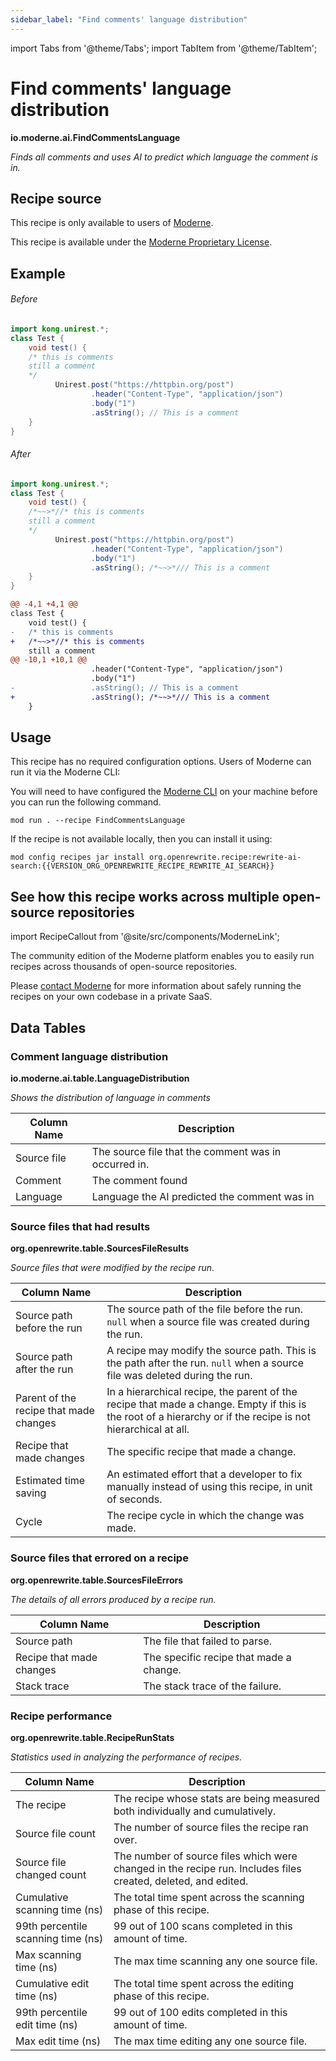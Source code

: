 ```yaml
---
sidebar_label: "Find comments' language distribution"
---
```


import Tabs from '@theme/Tabs';
import TabItem from '@theme/TabItem';

# Find comments' language distribution

**io.moderne.ai.FindCommentsLanguage**

_Finds all comments and uses AI to predict which language the comment is in._

## Recipe source

This recipe is only available to users of [Moderne](https://docs.moderne.io/).


This recipe is available under the [Moderne Proprietary License](https://docs.moderne.io/licensing/overview).

## Example


<Tabs groupId="beforeAfter">
<TabItem value="java" label="java">


###### Before
```java
import kong.unirest.*;
class Test {
    void test() {
    /* this is comments
    still a comment
    */
          Unirest.post("https://httpbin.org/post")
                  .header("Content-Type", "application/json")
                  .body("1")
                  .asString(); // This is a comment
    }
}
```

###### After
```java
import kong.unirest.*;
class Test {
    void test() {
    /*~~>*//* this is comments
    still a comment
    */
          Unirest.post("https://httpbin.org/post")
                  .header("Content-Type", "application/json")
                  .body("1")
                  .asString(); /*~~>*/// This is a comment
    }
}
```

</TabItem>
<TabItem value="diff" label="Diff" >

```diff
@@ -4,1 +4,1 @@
class Test {
    void test() {
-   /* this is comments
+   /*~~>*//* this is comments
    still a comment
@@ -10,1 +10,1 @@
                  .header("Content-Type", "application/json")
                  .body("1")
-                 .asString(); // This is a comment
+                 .asString(); /*~~>*/// This is a comment
    }
```
</TabItem>
</Tabs>


## Usage

This recipe has no required configuration options. Users of Moderne can run it via the Moderne CLI:
<Tabs groupId="projectType">


<TabItem value="moderne-cli" label="Moderne CLI">

You will need to have configured the [Moderne CLI](https://docs.moderne.io/user-documentation/moderne-cli/getting-started/cli-intro) on your machine before you can run the following command.

```shell title="shell"
mod run . --recipe FindCommentsLanguage
```

If the recipe is not available locally, then you can install it using:
```shell
mod config recipes jar install org.openrewrite.recipe:rewrite-ai-search:{{VERSION_ORG_OPENREWRITE_RECIPE_REWRITE_AI_SEARCH}}
```
</TabItem>
</Tabs>

## See how this recipe works across multiple open-source repositories

import RecipeCallout from '@site/src/components/ModerneLink';

<RecipeCallout link="https://app.moderne.io/recipes/io.moderne.ai.FindCommentsLanguage" />

The community edition of the Moderne platform enables you to easily run recipes across thousands of open-source repositories.

Please [contact Moderne](https://moderne.io/product) for more information about safely running the recipes on your own codebase in a private SaaS.
## Data Tables

<Tabs groupId="data-tables">
<TabItem value="io.moderne.ai.table.LanguageDistribution" label="LanguageDistribution">

### Comment language distribution
**io.moderne.ai.table.LanguageDistribution**

_Shows the distribution of language in comments_

| Column Name | Description |
| ----------- | ----------- |
| Source file | The source file that the comment was in occurred in. |
| Comment | The comment found |
| Language | Language the AI predicted the comment was in |

</TabItem>

<TabItem value="org.openrewrite.table.SourcesFileResults" label="SourcesFileResults">

### Source files that had results
**org.openrewrite.table.SourcesFileResults**

_Source files that were modified by the recipe run._

| Column Name | Description |
| ----------- | ----------- |
| Source path before the run | The source path of the file before the run. `null` when a source file was created during the run. |
| Source path after the run | A recipe may modify the source path. This is the path after the run. `null` when a source file was deleted during the run. |
| Parent of the recipe that made changes | In a hierarchical recipe, the parent of the recipe that made a change. Empty if this is the root of a hierarchy or if the recipe is not hierarchical at all. |
| Recipe that made changes | The specific recipe that made a change. |
| Estimated time saving | An estimated effort that a developer to fix manually instead of using this recipe, in unit of seconds. |
| Cycle | The recipe cycle in which the change was made. |

</TabItem>

<TabItem value="org.openrewrite.table.SourcesFileErrors" label="SourcesFileErrors">

### Source files that errored on a recipe
**org.openrewrite.table.SourcesFileErrors**

_The details of all errors produced by a recipe run._

| Column Name | Description |
| ----------- | ----------- |
| Source path | The file that failed to parse. |
| Recipe that made changes | The specific recipe that made a change. |
| Stack trace | The stack trace of the failure. |

</TabItem>

<TabItem value="org.openrewrite.table.RecipeRunStats" label="RecipeRunStats">

### Recipe performance
**org.openrewrite.table.RecipeRunStats**

_Statistics used in analyzing the performance of recipes._

| Column Name | Description |
| ----------- | ----------- |
| The recipe | The recipe whose stats are being measured both individually and cumulatively. |
| Source file count | The number of source files the recipe ran over. |
| Source file changed count | The number of source files which were changed in the recipe run. Includes files created, deleted, and edited. |
| Cumulative scanning time (ns) | The total time spent across the scanning phase of this recipe. |
| 99th percentile scanning time (ns) | 99 out of 100 scans completed in this amount of time. |
| Max scanning time (ns) | The max time scanning any one source file. |
| Cumulative edit time (ns) | The total time spent across the editing phase of this recipe. |
| 99th percentile edit time (ns) | 99 out of 100 edits completed in this amount of time. |
| Max edit time (ns) | The max time editing any one source file. |

</TabItem>

</Tabs>
